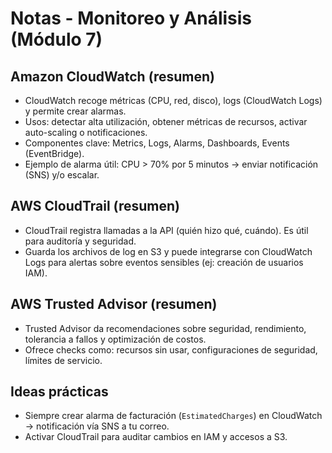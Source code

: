 # Notas - Monitoreo y Análisis (Módulo 7)

## Amazon CloudWatch (resumen)
- CloudWatch recoge métricas (CPU, red, disco), logs (CloudWatch Logs) y permite crear alarmas.
- Usos: detectar alta utilización, obtener métricas de recursos, activar auto-scaling o notificaciones.
- Componentes clave: Metrics, Logs, Alarms, Dashboards, Events (EventBridge).
- Ejemplo de alarma útil: CPU > 70% por 5 minutos -> enviar notificación (SNS) y/o escalar.

## AWS CloudTrail (resumen)
- CloudTrail registra llamadas a la API (quién hizo qué, cuándo). Es útil para auditoría y seguridad.
- Guarda los archivos de log en S3 y puede integrarse con CloudWatch Logs para alertas sobre eventos sensibles (ej: creación de usuarios IAM).

## AWS Trusted Advisor (resumen)
- Trusted Advisor da recomendaciones sobre seguridad, rendimiento, tolerancia a fallos y optimización de costos.
- Ofrece checks como: recursos sin usar, configuraciones de seguridad, límites de servicio.

## Ideas prácticas
- Siempre crear alarma de facturación (`EstimatedCharges`) en CloudWatch -> notificación vía SNS a tu correo.
- Activar CloudTrail para auditar cambios en IAM y accesos a S3.
